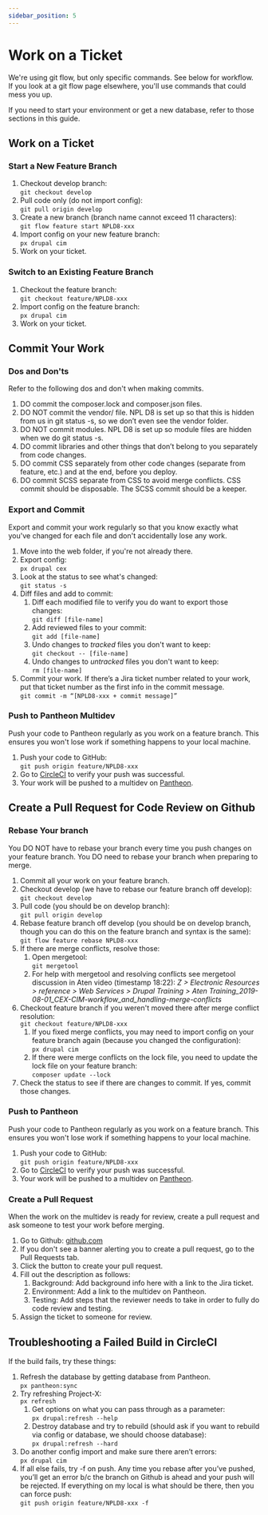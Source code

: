 ```yaml
---
sidebar_position: 5
---
```


# Work on a Ticket

We're using git flow, but only specific commands. See below for workflow. If you look at a git flow page elsewhere, you'll use commands that could mess you up.

If you need to start your environment or get a new database, refer to those sections in this guide.

## Work on a Ticket

### Start a New Feature Branch

1. Checkout develop branch:  
`git checkout develop`
1. Pull code only (do not import config):  
`git pull origin develop`
1. Create a new branch (branch name cannot exceed 11 characters):  
`git flow feature start NPLD8-xxx`
1. Import config on your new feature branch:  
`px drupal cim`
1. Work on your ticket.

### Switch to an Existing Feature Branch

1. Checkout the feature branch:  
`git checkout feature/NPLD8-xxx`
1. Import config on the feature branch:  
`px drupal cim`
1. Work on your ticket.

## Commit Your Work

### Dos and Don'ts

Refer to the following dos and don't when making commits.

1. DO commit the composer.lock and composer.json files.
1. DO NOT commit the vendor/ file. NPL D8 is set up so that this is hidden from us in git status -s, so we don’t even see the vendor folder.
1. DO NOT commit modules. NPL D8 is set up so module files are hidden when we do git status -s.
1. DO commit libraries and other things that don’t belong to you separately from code changes.
1. DO commit CSS separately from other code changes (separate from feature, etc.) and at the end, before you deploy.
1. DO commit SCSS separate from CSS to avoid merge conflicts. CSS commit should be disposable. The SCSS commit should be a keeper.

### Export and Commit

Export and commit your work regularly so that you know exactly what you've changed for each file and don't accidentally lose any work.

1. Move into the web folder, if you're not already there.
1. Export config:  
`px drupal cex`
1. Look at the status to see what's changed:  
`git status -s`
1. Diff files and add to commit:
   1. Diff each modified file to verify you do want to export those changes:  
   `git diff [file-name]`
   1. Add reviewed files to your commit:  
   `git add [file-name]`
   1. Undo changes to *tracked* files you don't want to keep:  
   `git checkout -- [file-name]`
   1. Undo changes to *untracked* files you don't want to keep:  
   `rm [file-name]`
1. Commit your work. If there’s a Jira ticket number related to your work, put that ticket number as the first info in the commit message.  
`git commit -m “[NPLD8-xxx + commit message]”`

### Push to Pantheon Multidev

Push your code to Pantheon regularly as you work on a feature branch. This ensures you won't lose work if something happens to your local machine.

1. Push your code to GitHub:  
`git push origin feature/NPLD8-xxx`
1. Go to [CircleCI](https://circleci.com/) to verify your push was successful.
1. Your work will be pushed to a multidev on [Pantheon](https://pantheon.io).

## Create a Pull Request for Code Review on Github

### Rebase Your branch

You DO NOT have to rebase your branch every time you push changes on your feature branch. You DO need to rebase your branch when preparing to merge.

1. Commit all your work on your feature branch.
1. Checkout develop (we have to rebase our feature branch off develop):  
`git checkout develop`
1. Pull code (you should be on develop branch):  
`git pull origin develop`
1. Rebase feature branch off develop (you should be on develop branch, though you can do this on the feature branch and syntax is the same):  
`git flow feature rebase NPLD8-xxx`
1. If there are merge conflicts, resolve those:
   1. Open mergetool:  
   `git mergetool`
   1. For help with mergetool and resolving conflicts see mergetool discussion in Aten video (timestamp 18:22): *Z > Electronic Resources > reference > Web Services > Drupal Training > Aten Training_2019-08-01_CEX-CIM-workflow_and_handling-merge-conflicts*
1. Checkout feature branch if you weren't moved there after merge conflict resolution:  
`git checkout feature/NPLD8-xxx`
   1. If you fixed merge conflicts, you may need to import config on your feature branch again (because you changed the configuration):  
   `px drupal cim`
   1. If there were merge conflicts on the lock file, you need to update the lock file on your feature branch:  
   `composer update --lock`
1. Check the status to see if there are changes to commit. If yes, commit those changes.

### Push to Pantheon

Push your code to Pantheon regularly as you work on a feature branch. This ensures you won't lose work if something happens to your local machine.

1. Push your code to GitHub:  
`git push origin feature/NPLD8-xxx`
1. Go to [CircleCI](https://circleci.com/) to verify your push was successful.
1. Your work will be pushed to a multidev on [Pantheon](https://pantheon.io).

### Create a Pull Request

When the work on the multidev is ready for review, create a pull request and ask someone to test your work before merging.

1. Go to Github: [github.com](https://github.com)
1. If you don't see a banner alerting you to create a pull request, go to the Pull Requests tab.
1. Click the button to create your pull request.
1. Fill out the description as follows:
   1. Background: Add background info here with a link to the Jira ticket.
   1. Environment: Add a link to the multidev on Pantheon.
   1. Testing: Add steps that the reviewer needs to take in order to fully do code review and testing.
1. Assign the ticket to someone for review.

## Troubleshooting a Failed Build in CircleCI

If the build fails, try these things:

1. Refresh the database by getting database from Pantheon.  
`px pantheon:sync`
1. Try refreshing Project-X:  
`px refresh`
   1. Get options on what you can pass through as a parameter:  
   `px drupal:refresh --help`  
   1. Destroy database and try to rebuild (should ask if you want to rebuild via config or database, we should choose database):  
   `px drupal:refresh --hard`  
1. Do another config import and make sure there aren’t errors:  
`px drupal cim`  
1. If all else fails, try -f on push. Any time you rebase after you’ve pushed, you’ll get an error b/c the branch on Github is ahead and your push will be rejected. If everything on my local is what should be there, then you can force push:  
`git push origin feature/NPLD8-xxx -f`
